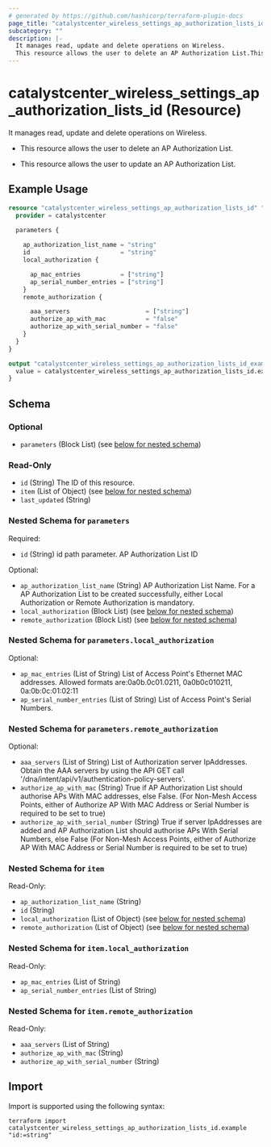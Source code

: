 ```yaml
---
# generated by https://github.com/hashicorp/terraform-plugin-docs
page_title: "catalystcenter_wireless_settings_ap_authorization_lists_id Resource - terraform-provider-catalystcenter"
subcategory: ""
description: |-
  It manages read, update and delete operations on Wireless.
  This resource allows the user to delete an AP Authorization List.This resource allows the user to update an AP Authorization List.
---
```


# catalystcenter_wireless_settings_ap_authorization_lists_id (Resource)

It manages read, update and delete operations on Wireless.

- This resource allows the user to delete an AP Authorization List.

- This resource allows the user to update an AP Authorization List.

## Example Usage

```terraform
resource "catalystcenter_wireless_settings_ap_authorization_lists_id" "example" {
  provider = catalystcenter
 
  parameters {

    ap_authorization_list_name = "string"
    id                         = "string"
    local_authorization {

      ap_mac_entries           = ["string"]
      ap_serial_number_entries = ["string"]
    }
    remote_authorization {

      aaa_servers                     = ["string"]
      authorize_ap_with_mac           = "false"
      authorize_ap_with_serial_number = "false"
    }
  }
}

output "catalystcenter_wireless_settings_ap_authorization_lists_id_example" {
  value = catalystcenter_wireless_settings_ap_authorization_lists_id.example
}
```

<!-- schema generated by tfplugindocs -->
## Schema

### Optional

- `parameters` (Block List) (see [below for nested schema](#nestedblock--parameters))

### Read-Only

- `id` (String) The ID of this resource.
- `item` (List of Object) (see [below for nested schema](#nestedatt--item))
- `last_updated` (String)

<a id="nestedblock--parameters"></a>
### Nested Schema for `parameters`

Required:

- `id` (String) id path parameter. AP Authorization List ID

Optional:

- `ap_authorization_list_name` (String) AP Authorization List Name. For a AP Authorization List to be created successfully, either Local Authorization or Remote Authorization is mandatory.
- `local_authorization` (Block List) (see [below for nested schema](#nestedblock--parameters--local_authorization))
- `remote_authorization` (Block List) (see [below for nested schema](#nestedblock--parameters--remote_authorization))

<a id="nestedblock--parameters--local_authorization"></a>
### Nested Schema for `parameters.local_authorization`

Optional:

- `ap_mac_entries` (List of String) List of Access Point's Ethernet MAC addresses. Allowed formats are:0a0b.0c01.0211, 0a0b0c010211, 0a:0b:0c:01:02:11
- `ap_serial_number_entries` (List of String) List of Access Point's Serial Numbers.


<a id="nestedblock--parameters--remote_authorization"></a>
### Nested Schema for `parameters.remote_authorization`

Optional:

- `aaa_servers` (List of String) List of Authorization server IpAddresses. Obtain the AAA servers by using the API GET call '/dna/intent/api/v1/authentication-policy-servers'.
- `authorize_ap_with_mac` (String) True if AP Authorization List should authorise APs With MAC addresses, else False. (For Non-Mesh Access Points, either of Authorize AP With MAC Address or Serial Number is required to be set to true)
- `authorize_ap_with_serial_number` (String) True if server IpAddresses are added and AP Authorization List should authorise APs With Serial Numbers, else False (For Non-Mesh Access Points, either of Authorize AP With MAC Address or Serial Number is required to be set to true)



<a id="nestedatt--item"></a>
### Nested Schema for `item`

Read-Only:

- `ap_authorization_list_name` (String)
- `id` (String)
- `local_authorization` (List of Object) (see [below for nested schema](#nestedobjatt--item--local_authorization))
- `remote_authorization` (List of Object) (see [below for nested schema](#nestedobjatt--item--remote_authorization))

<a id="nestedobjatt--item--local_authorization"></a>
### Nested Schema for `item.local_authorization`

Read-Only:

- `ap_mac_entries` (List of String)
- `ap_serial_number_entries` (List of String)


<a id="nestedobjatt--item--remote_authorization"></a>
### Nested Schema for `item.remote_authorization`

Read-Only:

- `aaa_servers` (List of String)
- `authorize_ap_with_mac` (String)
- `authorize_ap_with_serial_number` (String)

## Import

Import is supported using the following syntax:

```shell
terraform import catalystcenter_wireless_settings_ap_authorization_lists_id.example "id:=string"
```
